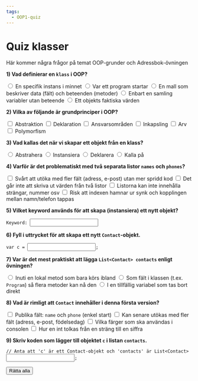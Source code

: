```yaml
---
tags:
  - OOP1-quiz
---
```


# Quiz klasser

Här kommer några frågor på temat OOP-grunder och Adressbok-övningen

<div class="quiz-group" id="quiz-set-oop-intro-07">

  <!-- Q1: enkel flervals -->
  <div class="quiz" data-quiz-id="q1" data-points="1">
    <p><strong>1) Vad definierar en <code>klass</code> i OOP?</strong></p>
    <div class="quiz-options" role="group" aria-label="q1">
      <label class="quiz-option"><input type="radio"> En specifik instans i minnet</label>
        <laber class="quiz-option"><input type="radio"> Var ett program startar</label>
      <label class="quiz-option"><input type="radio" data-correct> En mall som beskriver data (fält) och beteenden (metoder)</label>
      <label class="quiz-option"><input type="radio"> Enbart en samling variabler utan beteende</label>
        <label class="quiz-option"><input type="radio"> Ett objekts faktiska värden</label>
    </div>
    <p class="quiz-feedback" hidden></p>
  </div>

  <!-- Q2: flera rätt (grundprinciper) -->
  <div class="quiz" data-quiz-id="q2" data-points="2">
    <p><strong>2) Vilka av följande är grundprinciper i OOP?</strong></p>
    <div class="quiz-options" role="group" aria-label="q2">
      <label class="quiz-option"><input type="checkbox" data-correct> Abstraktion</label>
      <label class="quiz-option"><input type="checkbox"> Deklaration</label>
      <label class="quiz-option"><input type="checkbox"> Ansvarsområden</label>
      <label class="quiz-option"><input type="checkbox" data-correct> Inkapsling</label>
      <label class="quiz-option"><input type="checkbox" data-correct> Arv</label>
      <label class="quiz-option"><input type="checkbox" data-correct> Polymorfism</label>
    </div>
    <p class="quiz-feedback" hidden></p>
  </div>

  <!-- Q3: enkel flervals (klass vs objekt) -->
  <div class="quiz" data-quiz-id="q3" data-points="1">
    <p><strong>3) Vad kallas det när vi skapar ett objekt från en klass?</strong></p>
    <div class="quiz-options" role="group" aria-label="q3">
      <label class="quiz-option"><input type="radio"> Abstrahera</label>
      <label class="quiz-option"><input type="radio" data-correct> Instansiera</label>
      <label class="quiz-option"><input type="radio"> Deklarera</label>
      <label class="quiz-option"><input type="radio"> Kalla på</label>
    </div>
    <p class="quiz-feedback" hidden></p>
  </div>

  <!-- Q4: flera rätt (adressbok – problem med separata listor) -->
  <div class="quiz" data-quiz-id="q4" data-points="2">
    <p><strong>4) Varför är det problematiskt med två separata listor <code>names</code> och <code>phones</code>?</strong></p>
    <div class="quiz-options" role="group" aria-label="q4">
      <label class="quiz-option"><input type="checkbox" data-correct> Svårt att utöka med fler fält (adress, e-post) utan mer spridd kod</label>
      <label class="quiz-option"><input type="checkbox"> Det går inte att skriva ut värden från två listor</label>
      <label class="quiz-option"><input type="checkbox"> Listorna kan inte innehålla strängar, nummer osv</label>
      <label class="quiz-option"><input type="checkbox" data-correct> Risk att indexen hamnar ur synk och kopplingen mellan namn/telefon tappas</label>
    </div>
    <p class="quiz-feedback" hidden></p>
  </div>

  <!-- Q5: fyll i inline (keyword new) -->
  <div class="quiz" data-quiz-id="q5" data-points="1" data-pattern="^\s*new\s*$">
    <p><strong>5) Vilket keyword används för att skapa (instansiera) ett nytt objekt?</strong></p>
    <pre><code>Keyword: <input class="quiz-inline-input" data-answer="new"></code></pre>
    <p class="quiz-feedback" hidden></p>
  </div>

  <!-- Q6: fyll i inline (instansiera Contact) -->
  <div class="quiz" data-quiz-id="q6" data-points="1" data-pattern="^\s*new\s+Contact\(\)\s*$">
    <p><strong>6) Fyll i uttrycket för att skapa ett nytt <code>Contact</code>-objekt.</strong></p>
    <pre><code class="language-csharp">var c = <input class="quiz-inline-input" data-answer="new Contact()"/>;</code></pre>
    <p class="quiz-feedback" hidden></p>
  </div>

  <!-- Q7: enkel flervals (var bör listan ligga?) -->
  <div class="quiz" data-quiz-id="q7" data-points="1">
    <p><strong>7) Var är det mest praktiskt att lägga <code>List&lt;Contact&gt; contacts</code> enligt övningen?</strong></p>
    <div class="quiz-options" role="group" aria-label="q7">
      <label class="quiz-option"><input type="radio"> Inuti en lokal metod som bara körs ibland</label>
      <label class="quiz-option"><input type="radio" data-correct> Som fält i klassen (t.ex. <code>Program</code>) så flera metoder kan nå den</label>
      <label class="quiz-option"><input type="radio"> I en tillfällig variabel som tas bort direkt</label>
    </div>
    <p class="quiz-feedback" hidden></p>
  </div>

  <!-- Q8: flera rätt (data + beteende i Contact) -->
  <div class="quiz" data-quiz-id="q8" data-points="2">
    <p><strong>8) Vad är rimligt att <code>Contact</code> innehåller i denna första version?</strong></p>
    <div class="quiz-options" role="group" aria-label="q8">
      <label class="quiz-option"><input type="checkbox" data-correct> Publika fält: <code>name</code> och <code>phone</code> (enkel start)</label>
      <label class="quiz-option"><input type="checkbox" data-correct> Kan senare utökas med fler fält (adress, e-post, födelsedag)</label>
      <label class="quiz-option"><input type="checkbox"> Vilka färger som ska användas i consolen</label>
      <label class="quiz-option"><input type="checkbox"> Hur en int tolkas från en sträng till en siffra</label>
    </div>
    <p class="quiz-feedback" hidden></p>
  </div>

  <!-- Q9: fyll i inline (lägga in i listan) -->
  <div class="quiz" data-quiz-id="q9" data-points="1" data-pattern="^\s*contacts\.Add\(\s*c\s*\)\s*;\s*$">
    <p><strong>9) Skriv koden som lägger till objektet <code>c</code> i listan <code>contacts</code>.</strong></p>
    <pre><code class="language-csharp"><span class="cm">// Anta att 'c' är ett Contact-objekt och 'contacts' är List&lt;Contact&gt;</span>
<input class="quiz-inline-input" data-answer="contacts.Add(c)">;</code></pre>
    <p class="quiz-feedback" hidden></p>
  </div>

</div>

<button class="md-button md-button--primary quiz-check-all" data-target="#quiz-set-oop-intro-07">Rätta alla</button>
<p class="quiz-result" id="quiz-set-oop-intro-07-result" hidden></p>

